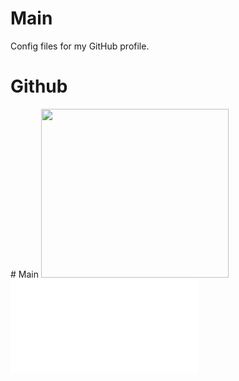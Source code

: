 # Main
Config files for my GitHub profile.
<h1>Github</h1>
# Main

<img src="https://user-images.githubusercontent.com/92700067/147516782-e6874216-6366-4f01-a348-6907fbddef66.jpg"  width="300" height="270">
<embed src="Audios\OLWIK Presents O-Zone Vol 5.mp3">
